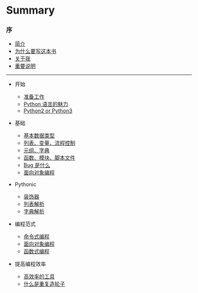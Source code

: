 # Summary

### 序

* [简介](README.md)
* [为什么要写这本书](introductory/why.md)
* [关于我](introductory/about.md)
* [重要说明](introductory/warning.md)

---

* 开始
    * [准备工作](chapter-1/attitude.md)
    * [Python 语言的魅力](chapter-1/charm.md)
    * [Python2 or Python3](chapter-1/Python2or3.md)

* 基础
    * [基本数据类型](chapter-2/basic_type.md)
    * [列表、变量、流程控制](chapter-2/variables.md)
    * [元组、字典](#)
    * [函数、模块、脚本文件](#)
    * [Bug 是什么](#)
    * [面向对象编程](#)

* Pythonic
    * [装饰器](#)
    * [列表解析](#)
    * [字典解析](#)

* 编程范式
    * [命令式编程](#)
    * [面向对象编程](#)
    * [函数式编程](#)

* 提高编程效率
    * [高效率的工具](#)
    * [什么是重复造轮子](#)
